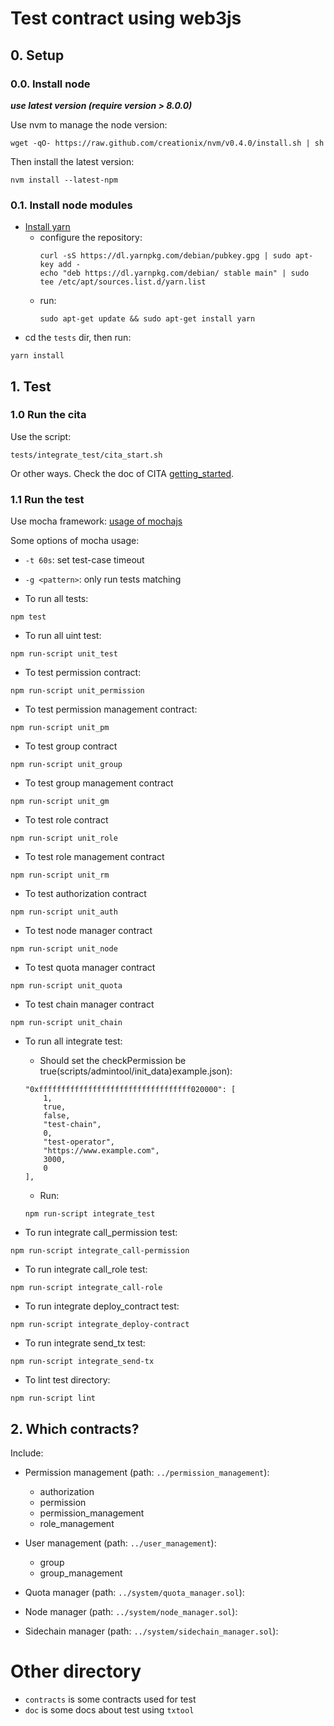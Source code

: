 # Test contract using web3js

## 0. Setup

### 0.0. Install node

***use latest version (require version > 8.0.0)***

Use nvm to manage the node version:

```
wget -qO- https://raw.github.com/creationix/nvm/v0.4.0/install.sh | sh
```

Then install the latest version:

```
nvm install --latest-npm
```

### 0.1. Install node modules

* [Install yarn](https://yarnpkg.com/lang/en/docs/install/)
    - configure the repository:
        ```
        curl -sS https://dl.yarnpkg.com/debian/pubkey.gpg | sudo apt-key add -
        echo "deb https://dl.yarnpkg.com/debian/ stable main" | sudo tee /etc/apt/sources.list.d/yarn.list
        ```
    - run:
        ```
        sudo apt-get update && sudo apt-get install yarn
        ```
* cd the `tests` dir, then run:

```
yarn install
```

## 1. Test

### 1.0 Run the cita

Use the script:

```
tests/integrate_test/cita_start.sh
```

Or other ways.
Check the doc of CITA [getting_started](https://cryptape.github.io/cita/getting_started/).

### 1.1 Run the test

Use mocha framework:
[usage of mochajs](https://mochajs.org/#usage)

Some options of mocha usage:

* `-t 60s`: set test-case timeout
* `-g <pattern>`: only run tests matching <pattern>

* To run all tests:

```
npm test
```

* To run all uint test:

```
npm run-script unit_test
```

* To test permission contract:

```
npm run-script unit_permission
```

* To test permission management contract:

```
npm run-script unit_pm
```

* To test group contract

```
npm run-script unit_group
```

* To test group management contract

```
npm run-script unit_gm
```

* To test role contract

```
npm run-script unit_role
```

* To test role management contract

```
npm run-script unit_rm
```

* To test authorization contract

```
npm run-script unit_auth
```

* To test node manager contract

```
npm run-script unit_node
```

* To test quota manager contract

```
npm run-script unit_quota
```

* To test chain manager contract

```
npm run-script unit_chain
```

* To run all integrate test:
    - Should set the checkPermission be true(scripts/admintool/init_data)example.json):

    ```
    "0xffffffffffffffffffffffffffffffffff020000": [
        1,
        true,
        false,
        "test-chain",
        0,
        "test-operator",
        "https://www.example.com",
        3000,
        0
    ],
    ```

    - Run:

    ```
    npm run-script integrate_test
    ```

* To run integrate call_permission test:

```
npm run-script integrate_call-permission
```

* To run integrate call_role test:

```
npm run-script integrate_call-role
```

* To run integrate deploy_contract test:

```
npm run-script integrate_deploy-contract
```

* To run integrate send_tx test:

```
npm run-script integrate_send-tx
```

* To lint test directory:

```
npm run-script lint
```

## 2. Which contracts?

Include:

* Permission management (path: `../permission_management`):
    - authorization
    - permission
    - permission_management
    - role_management

* User management (path: `../user_management`):
    - group
    - group_management

* Quota manager (path: `../system/quota_manager.sol`):

* Node manager (path: `../system/node_manager.sol`):

* Sidechain manager (path: `../system/sidechain_manager.sol`):

# Other directory

* `contracts` is some contracts used for test
* `doc` is some docs about test using `txtool`
